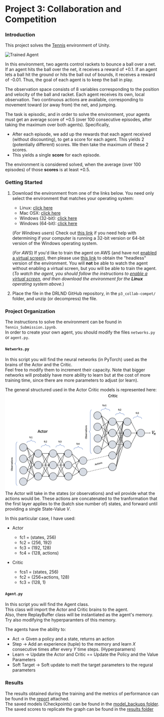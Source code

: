 [//]: # (Image References)

[image1]: https://user-images.githubusercontent.com/10624937/42135623-e770e354-7d12-11e8-998d-29fc74429ca2.gif "Trained Agent"

# Project 3: Collaboration and Competition

### Introduction

This project solves the [Tennis](https://github.com/Unity-Technologies/ml-agents/blob/master/docs/Learning-Environment-Examples.md#tennis) environment of Unity.

![Trained Agent][image1]

In this environment, two agents control rackets to bounce a ball over a net. If an agent hits the ball over the net, it receives a reward of +0.1.  If an agent lets a ball hit the ground or hits the ball out of bounds, it receives a reward of -0.01.  Thus, the goal of each agent is to keep the ball in play.

The observation space consists of 8 variables corresponding to the position and velocity of the ball and racket. Each agent receives its own, local observation.  Two continuous actions are available, corresponding to movement toward (or away from) the net, and jumping. 

The task is episodic, and in order to solve the environment, your agents must get an average score of +0.5 (over 100 consecutive episodes, after taking the maximum over both agents). Specifically,

- After each episode, we add up the rewards that each agent received (without discounting), to get a score for each agent. This yields 2 (potentially different) scores. We then take the maximum of these 2 scores.
- This yields a single **score** for each episode.

The environment is considered solved, when the average (over 100 episodes) of those **scores** is at least +0.5.

### Getting Started

1. Download the environment from one of the links below.  You need only select the environment that matches your operating system:
    - Linux: [click here](https://s3-us-west-1.amazonaws.com/udacity-drlnd/P3/Tennis/Tennis_Linux.zip)
    - Mac OSX: [click here](https://s3-us-west-1.amazonaws.com/udacity-drlnd/P3/Tennis/Tennis.app.zip)
    - Windows (32-bit): [click here](https://s3-us-west-1.amazonaws.com/udacity-drlnd/P3/Tennis/Tennis_Windows_x86.zip)
    - Windows (64-bit): [click here](https://s3-us-west-1.amazonaws.com/udacity-drlnd/P3/Tennis/Tennis_Windows_x86_64.zip)
    
    (_For Windows users_) Check out [this link](https://support.microsoft.com/en-us/help/827218/how-to-determine-whether-a-computer-is-running-a-32-bit-version-or-64) if you need help with determining if your computer is running a 32-bit version or 64-bit version of the Windows operating system.

    (_For AWS_) If you'd like to train the agent on AWS (and have not [enabled a virtual screen](https://github.com/Unity-Technologies/ml-agents/blob/master/docs/Training-on-Amazon-Web-Service.md)), then please use [this link](https://s3-us-west-1.amazonaws.com/udacity-drlnd/P3/Tennis/Tennis_Linux_NoVis.zip) to obtain the "headless" version of the environment.  You will **not** be able to watch the agent without enabling a virtual screen, but you will be able to train the agent.  (_To watch the agent, you should follow the instructions to [enable a virtual screen](https://github.com/Unity-Technologies/ml-agents/blob/master/docs/Training-on-Amazon-Web-Service.md), and then download the environment for the **Linux** operating system above._)

2. Place the file in the DRLND GitHub repository, in the `p3_collab-compet/` folder, and unzip (or decompress) the file. 


### Project Organization

The instructions to solve the environment can be found in `Tennis_Submission.ipynb`.  
In order to create your own agent, you should modify the files ```networks.py``` or ```agent.py```.  

#### ```Networks.py```
In this script you will find the neural networks (in PyTorch) used as the brains of the Actor and the Critic.  
Feel free to modify them to increment their capacity. Note that bigger networks will probably have more ability to learn but at the cost of more training time, since there are more parameters to adjust (or learn).  

The general structured used in the Actor Critic models is represented here:  
![actcrit][actor_critic]  
The Actor will take in the states (or observations) and wil provide what the actions would be. These actions are concatenated to the tranformation that the first layer applies to the (batch sise number of) states, and forward until providing a single State-Value *V*.   

In this particular case, I have used:   
- Actor
    - fc1 = (states, 256)
    - fc2 = (256, 192)
    - fc3 = (192, 128)
    - fc4 = (128, actions)
    
- Critic
    - fcs1 = (states, 256)
    - fc2 = (256+actions, 128)
    - fc3 = (128, 1)
 
#### ```Agent.py```
In this script you will find the Agent class.  
This class will import the Actor and Critic brains to the agent.  
Also, there ReplayBuffer class will be instantiated as the agent's memory. Try also modifying the hyperparamters of this memory.   

The agents have the ability to:  
 - Act -> Given a policy and a state, returns an action  
 - Step -> Add an experience (tuple) to the memory and learn *X* consecutive times after every *Y* time steps. (Hyperparamers)
 - Learn -> Update the Actor and Critic == Update the Policy and the Value Parameters
 - Soft Target -> Soft update to melt the target parameters to the regural parameters

### Results
The results obtained during the training and the metrics of performance can be found in the [report][1] attached.  
The saved models (Checkpoints) can be found in the [model_backups folder][2].
The saved scores to replicate the graph can be found in the [results folder][3]

[1]: https://github.com/PabloRR100/Reinforcement-Learning/tree/master/Udacity_DRL_Nanodegree/p3_collab-compet/report
[2]: https://github.com/PabloRR100/Reinforcement-Learning/tree/master/Udacity_DRL_Nanodegree/p3_collab-compet/model_backups
[3]: https://github.com/PabloRR100/Reinforcement-Learning/tree/master/Udacity_DRL_Nanodegree/p3_collab-compet/results
[actor_critic]: https://github.com/PabloRR100/Reinforcement-Learning/blob/master/Udacity_DRL_Nanodegree/p3_collab-compet/images/actor_critics.png?raw=true
